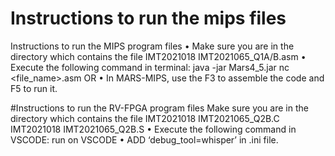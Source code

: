 # Instructions to run the mips files
Instructions to run the MIPS program files
• Make sure you are in the directory which contains the file
  IMT2021018 IMT2021065_Q1A/B.asm
• Execute the following command in terminal:
java -jar Mars4_5.jar nc <file_name>.asm
OR
• In MARS-MIPS, use the F3 to assemble the code and F5 to run
it.

#Instructions to run the RV-FPGA program files
 Make sure you are in the directory which contains the file
   IMT2021018 IMT2021065_Q2B.C
   IMT2021018 IMT2021065_Q2B.S
• Execute the following command in VSCODE:
run on VSCODE
• ADD ‘debug_tool=whisper’ in .ini file.
